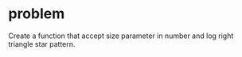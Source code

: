 # problem

Create a function that accept size parameter in number and log right triangle star pattern.